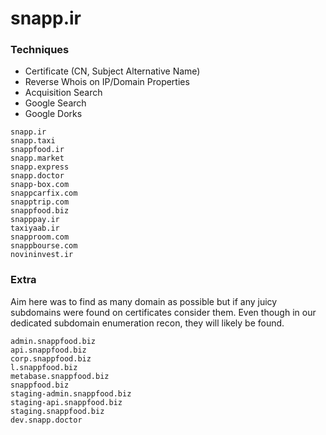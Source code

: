 
# snapp.ir
### Techniques
- Certificate (CN, Subject Alternative Name)
- Reverse Whois on IP/Domain Properties
- Acquisition Search
- Google Search 
- Google Dorks

```
snapp.ir
snapp.taxi
snappfood.ir
snapp.market
snapp.express
snapp.doctor
snapp-box.com
snappcarfix.com
snapptrip.com
snappfood.biz
snapppay.ir
taxiyaab.ir
snapproom.com
snappbourse.com
novininvest.ir
```

### Extra
Aim here was to find as many domain as possible but if any juicy subdomains were found on certificates consider them.
Even though in our dedicated subdomain enumeration recon, they will likely be found.
```
admin.snappfood.biz
api.snappfood.biz
corp.snappfood.biz 
l.snappfood.biz
metabase.snappfood.biz 
snappfood.biz
staging-admin.snappfood.biz
staging-api.snappfood.biz 
staging.snappfood.biz
dev.snapp.doctor
```


